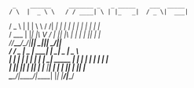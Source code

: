      _    ______     _______ _   _ _____    ___  _____ 
    / \  |  _ \ \   / / ____| \ | |_   _|  / _ \|  ___|
   / _ \ | | | \ \ / /|  _| |  \| | | |   | | | | |_   
  / ___ \| |_| |\ V / | |___| |\  | | |   | |_| |  _|  
 /_/___\_\____/__\_/__|_____|_| \_|_|_|_ __\___/|_|    
  / ___/ _ \|  _ \| ____|         |_   _|  _ \|  _ \   
 | |  | | | | | | |  _|    _____    | | | | | | | | |  
 | |__| |_| | |_| | |___  |_____|   | | | |_| | |_| |  
  \____\___/|____/|_____|           |_| |____/|____/   



                                                       
